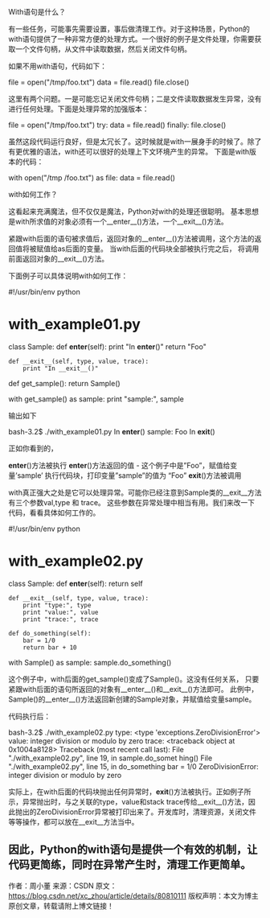 With语句是什么？

有一些任务，可能事先需要设置，事后做清理工作。对于这种场景，Python的with语句提供了一种非常方便的处理方式。一个很好的例子是文件处理，你需要获取一个文件句柄，从文件中读取数据，然后关闭文件句柄。

如果不用with语句，代码如下：

file = open("/tmp/foo.txt")
data = file.read()
file.close()

这里有两个问题。一是可能忘记关闭文件句柄；二是文件读取数据发生异常，没有进行任何处理。下面是处理异常的加强版本：

file = open("/tmp/foo.txt")
try:
    data = file.read()
finally:
    file.close()

虽然这段代码运行良好，但是太冗长了。这时候就是with一展身手的时候了。除了有更优雅的语法，with还可以很好的处理上下文环境产生的异常。
下面是with版本的代码：

with open("/tmp /foo.txt") as file:
    data = file.read()

with如何工作？

这看起来充满魔法，但不仅仅是魔法，Python对with的处理还很聪明。
基本思想是with所求值的对象必须有一个__enter__()方法，一个__exit__()方法。

紧跟with后面的语句被求值后，返回对象的__enter__()方法被调用，这个方法的返回值将被赋值给as后面的变量。
当with后面的代码块全部被执行完之后，
将调用前面返回对象的__exit__()方法。

下面例子可以具体说明with如何工作：

#!/usr/bin/env python
# with_example01.py

class Sample:
    def __enter__(self):
        print "In __enter__()"
        return "Foo"

    def __exit__(self, type, value, trace):
        print "In __exit__()"


def get_sample():
    return Sample()


with get_sample() as sample:
    print "sample:", sample

输出如下

bash-3.2$ ./with_example01.py
In __enter__()
sample: Foo
In __exit__()

正如你看到的，

__enter__()方法被执行 
__enter__()方法返回的值 - 这个例子中是”Foo”，赋值给变量’sample’ 
执行代码块，打印变量”sample”的值为 “Foo” 
__exit__()方法被调用

with真正强大之处是它可以处理异常。可能你已经注意到Sample类的__exit__方法有三个参数val,type 和 trace。
 这些参数在异常处理中相当有用。我们来改一下代码，看看具体如何工作的。

#!/usr/bin/env python
# with_example02.py


class Sample:
    def __enter__(self):
        return self

    def __exit__(self, type, value, trace):
        print "type:", type
        print "value:", value
        print "trace:", trace

    def do_something(self):
        bar = 1/0
        return bar + 10

with Sample() as sample:
    sample.do_something()

这个例子中，with后面的get_sample()变成了Sample()。这没有任何关系，
只要紧跟with后面的语句所返回的对象有__enter__()和__exit__()方法即可。
此例中，Sample()的__enter__()方法返回新创建的Sample对象，并赋值给变量sample。

代码执行后：

bash-3.2$ ./with_example02.py
type: <type 'exceptions.ZeroDivisionError'>
value: integer division or modulo by zero
trace: <traceback object at 0x1004a8128>
Traceback (most recent call last):
  File "./with_example02.py", line 19, in <module>
    sample.do_somet hing()
  File "./with_example02.py", line 15, in do_something
    bar = 1/0
ZeroDivisionError: integer division or modulo by zero

实际上，在with后面的代码块抛出任何异常时，__exit__()方法被执行。正如例子所示，异常抛出时，与之关联的type，value和stack trace传给__exit__()方法，因此抛出的ZeroDivisionError异常被打印出来了。开发库时，清理资源，关闭文件等等操作，都可以放在__exit__方法当中。

因此，Python的with语句是提供一个有效的机制，让代码更简练，同时在异常产生时，清理工作更简单。
--------------------- 
作者：周小董 
来源：CSDN 
原文：https://blog.csdn.net/xc_zhou/article/details/80810111 
版权声明：本文为博主原创文章，转载请附上博文链接！